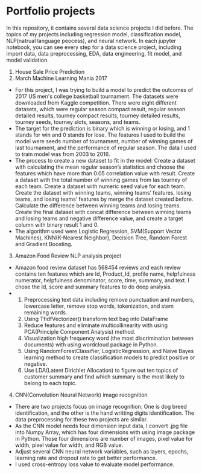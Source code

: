 # Portfolio projects

In this repository, it contains several data science projects I did before. The topics of my projects including regression model, classification model, NLP(natrual language peocess), and neural network. In each jupyter notebook, you can see every step for a data science project, including import data, data preprocessing, EDA, data engineering, fit model, and model validation.

1. House Sale Price Prediction
2. March Machine Learning Mania 2017

* For this project, I was trying to build a model to predict the outcomes of 2017 US men's college basketball tournament. The datasets were downloaded from Kaggle competition. There were eight different datasets, which were regular season compact result, regular season detailed results, tourney compact results, tourney detailed results, tourney seeds, tourney slots, seasons, and teams.
* The target for the prediction is binary which is winning or losing, and 1 stands for win and 0 stands for lose. The features I used to build the model were seeds number of tournament, number of winning games of last tournament, and the performance of regular season. The data I used to train model was from 2003 to 2016.
* The process to create a new dataset to fit in the model: Create a dataset with calculating the mean regular season’s statistics and choose the features which have more than 0.05 correlation value with result. Create a dataset with the total number of winning games from las tourney of each team. Create a dataset with numeric seed value for each team. Create the dataset with winning teams, winning teams’ features, losing teams, and losing teams’ features by merge the dataset created before. Calculate the difference between winning teams and losing teams. Create the final dataset with concat difference between winning teams and losing teams and  negative difference value, and create a target column with binary result 1 and 0.
* The algorithm used were Logistic Regression, SVM(Support Vector Machines), KNN(K-Nearest Neighbor), Decision Tree, Random Forest and Gradient Boosting.


3. Amazon Food Review NLP analysis project

* Amazon food review dataset has 568454 reviews and each review contains ten features which are Id, Product_Id, profile name, helpfulness numerator, helpfulness denominator, score, time, summary, and text. I chose the Id, score and summary features to do deep analysis.
* 1. Preprocessing text data including remove punctuation and numbers, lowercase letter, remove stop words, tokenization, and stem remaining words.
    2. Using TfidfVectorizer() transform text bag into DataFrame
    3. Reduce features and eliminate multicollinearity with using PCA(Principle Component Analysis) method.
    4. Visualization high frequency word (the most discrimination between documents) with using wordcloud package in Python.
    5. Using RandomForestClassifier, LogisticRegression, and Naive Bayes learning method to create classification models to predict positive or negative.
    6. Use LDA(Latent Dirichlet Allocation) to figure out ten topics of customer summary and find which summary is the most likely to belong to each topic.

4. CNN(Convolution Neural Network) image recognition 
* There are two projects focus on image recognition. One is dog breed identification, and the other is the hand writting digits identification. The data preprocessing for these two projects are similar.
* As the CNN model needs four dimension input data, I convert .jpg file into Numpy Array, which has four dimensions with using image package in Python. Those four dimensions are number of images, pixel value for width, pixel value for width, and RGB value.
* Adjust several CNN neural network variables, such as layers, epochs, learning rate and dropout rate to get better performance.
* I used cross-entropy loss value to evaluate model performance.
